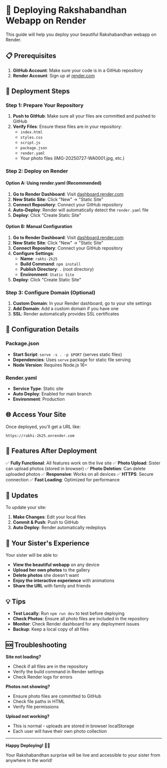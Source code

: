 # 🚀 Deploying Rakshabandhan Webapp on Render

This guide will help you deploy your beautiful Rakshabandhan webapp on Render.

## 📋 Prerequisites

1. **GitHub Account**: Make sure your code is in a GitHub repository
2. **Render Account**: Sign up at [render.com](https://render.com)

## 🎯 Deployment Steps

### Step 1: Prepare Your Repository

1. **Push to GitHub**: Make sure all your files are committed and pushed to GitHub
2. **Verify Files**: Ensure these files are in your repository:
   - `index.html`
   - `styles.css`
   - `script.js`
   - `package.json`
   - `render.yaml`
   - Your photo files (IMG-20250727-WA0001.jpg, etc.)

### Step 2: Deploy on Render

#### Option A: Using render.yaml (Recommended)

1. **Go to Render Dashboard**: Visit [dashboard.render.com](https://dashboard.render.com)
2. **New Static Site**: Click "New" → "Static Site"
3. **Connect Repository**: Connect your GitHub repository
4. **Auto-Deploy**: Render will automatically detect the `render.yaml` file
5. **Deploy**: Click "Create Static Site"

#### Option B: Manual Configuration

1. **Go to Render Dashboard**: Visit [dashboard.render.com](https://dashboard.render.com)
2. **New Static Site**: Click "New" → "Static Site"
3. **Connect Repository**: Connect your GitHub repository
4. **Configure Settings**:
   - **Name**: `rakhi-2k25`
   - **Build Command**: `npm install`
   - **Publish Directory**: `.` (root directory)
   - **Environment**: `Static Site`
5. **Deploy**: Click "Create Static Site"

### Step 3: Configure Domain (Optional)

1. **Custom Domain**: In your Render dashboard, go to your site settings
2. **Add Domain**: Add a custom domain if you have one
3. **SSL**: Render automatically provides SSL certificates

## 🔧 Configuration Details

### Package.json
- **Start Script**: `serve -s . -p $PORT` (serves static files)
- **Dependencies**: Uses `serve` package for static file serving
- **Node Version**: Requires Node.js 16+

### Render.yaml
- **Service Type**: Static site
- **Auto Deploy**: Enabled for main branch
- **Environment**: Production

## 🌐 Access Your Site

Once deployed, you'll get a URL like:
```
https://rakhi-2k25.onrender.com
```

## 📱 Features After Deployment

✅ **Fully Functional**: All features work on the live site
✅ **Photo Upload**: Sister can upload photos (stored in browser)
✅ **Photo Deletion**: Can delete uploaded photos
✅ **Responsive**: Works on all devices
✅ **HTTPS**: Secure connection
✅ **Fast Loading**: Optimized for performance

## 🔄 Updates

To update your site:
1. **Make Changes**: Edit your local files
2. **Commit & Push**: Push to GitHub
3. **Auto Deploy**: Render automatically redeploys

## 🎉 Your Sister's Experience

Your sister will be able to:
- **View the beautiful webapp** on any device
- **Upload her own photos** to the gallery
- **Delete photos** she doesn't want
- **Enjoy the interactive experience** with animations
- **Share the URL** with family and friends

## 💡 Tips

- **Test Locally**: Run `npm run dev` to test before deploying
- **Check Photos**: Ensure all photo files are included in the repository
- **Monitor**: Check Render dashboard for any deployment issues
- **Backup**: Keep a local copy of all files

## 🆘 Troubleshooting

**Site not loading?**
- Check if all files are in the repository
- Verify the build command in Render settings
- Check Render logs for errors

**Photos not showing?**
- Ensure photo files are committed to GitHub
- Check file paths in HTML
- Verify file permissions

**Upload not working?**
- This is normal - uploads are stored in browser localStorage
- Each user will have their own photo collection

---

**Happy Deploying! 🎀💖**

Your Rakshabandhan surprise will be live and accessible to your sister from anywhere in the world! 